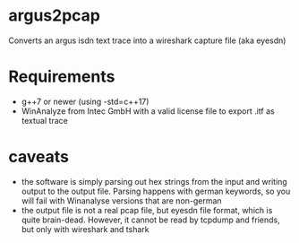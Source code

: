 # argus2pcap
Converts an argus isdn text trace into a wireshark capture file (aka eyesdn)

# Requirements
- g++7 or newer (using -std=c++17)
- WinAnalyze from Intec GmbH with a valid license file to export .itf as textual trace

# caveats
- the software is simply parsing out hex strings from the input and writing output to the output file. Parsing happens with german keywords, so you will fail with Winanalyse versions that are non-german
- the output file is not a real pcap file, but eyesdn file format, which is quite brain-dead. However, it cannot be read by tcpdump and friends, but only with wireshark and tshark


